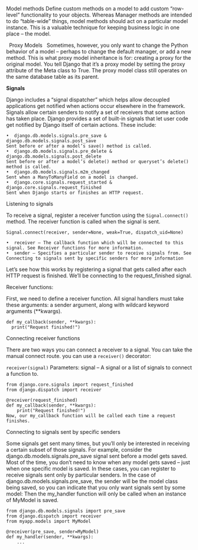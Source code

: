 Model methods
Define custom methods on a model to add custom “row-level” functionality to your objects. Whereas Manager methods are intended to do “table-wide” things, model methods should act on a particular model instance.
This is a valuable technique for keeping business logic in one place – the model.

 
Proxy Models
 
Sometimes, however, you only want to change the Python behavior of a model – perhaps to change the default manager, or add a new method.
This is what proxy model inheritance is for: creating a proxy for the original model. You tell Django that it’s a proxy model by setting the proxy attribute of the Meta class to True. The proxy model class still operates on the same database table as its parent.
 

**Signals**

Django includes a “signal dispatcher” which helps allow decoupled applications get notified when actions occur elsewhere in the framework. Signals allow certain senders to notify a set of receivers that some action has taken place.
Django provides a set of built-in signals that let user code get notified by Django itself of certain actions. These include:

    •  django.db.models.signals.pre_save & django.db.models.signals.post_save
    Sent before or after a model’s save() method is called.
    •  django.db.models.signals.pre_delete & django.db.models.signals.post_delete
    Sent before or after a model’s delete() method or queryset’s delete() method is called.
    •  django.db.models.signals.m2m_changed
    Sent when a ManyToManyField on a model is changed.
    •  django.core.signals.request_started & django.core.signals.request_finished
    Sent when Django starts or finishes an HTTP request.


Listening to signals

To receive a signal, register a receiver function using the `Signal.connect()` method. The receiver function is called when the signal is sent.

`Signal.connect(receiver, sender=None, weak=True, dispatch_uid=None)`

    •  receiver – The callback function which will be connected to this signal. See Receiver functions for more information.
    •  sender – Specifies a particular sender to receive signals from. See Connecting to signals sent by specific senders for more information

Let’s see how this works by registering a signal that gets called after each HTTP request is finished. We’ll be connecting to the request_finished signal.

Receiver functions:

First, we need to define a receiver function. All signal handlers must take these arguments: a sender argument, along with wildcard keyword arguments (**kwargs).

    def my_callback(sender, **kwargs):
      print("Request finished!")

Connecting receiver functions

There are two ways you can connect a receiver to a signal. You can take the manual connect route.
you can use a `receiver()` decorator:

`receiver(signal)`  Parameters:	signal – A signal or a list of signals to connect a function to.

    from django.core.signals import request_finished
    from django.dispatch import receiver

    @receiver(request_finished)
    def my_callback(sender, **kwargs):
        print("Request finished!")
    Now, our my_callback function will be called each time a request finishes.

Connecting to signals sent by specific senders

Some signals get sent many times, but you’ll only be interested in receiving a certain subset of those signals. For example, consider the django.db.models.signals.pre_save signal sent before a model gets saved. Most of the time, you don’t need to know when any model gets saved – just when one specific model is saved.
In these cases, you can register to receive signals sent only by particular senders. In the case of django.db.models.signals.pre_save, the sender will be the model class being saved, so you can indicate that you only want signals sent by some model:
Then the my_handler function will only be called when an instance of MyModel is saved.

    from django.db.models.signals import pre_save
    from django.dispatch import receiver
    from myapp.models import MyModel

    @receiver(pre_save, sender=MyModel)
    def my_handler(sender, **kwargs):
        ...


